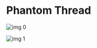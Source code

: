 # Phantom Thread

![img 0](https://i.imgur.com/dDViwBY.jpg)

![img 1](https://i.imgur.com/pq707ZM.jpg)

